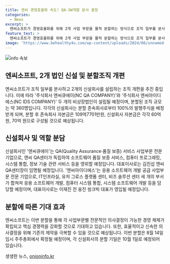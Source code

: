 ```yaml
---
title: 엔씨 경영효율화 속도! QA·SW개발 분사 결정
categories:
  - News
excerpt: >
  엔씨소프트가 경영효율화를 위해 2개 사업 부문을 물적 분할하는 방식으로 조직 일부를 분사, 2개의 신설회사 설립한다. 엔씨큐에이는 QA 서비스 전문 기업으로, 엔씨아이디에스는 응용 소프트웨어 개발 및 공급 전문 기업이다. 분사는 경영 체제 강화를 목표로 하지만 엔씨 노동조합 우주정복은 반대 의사를 밝히고 있다. 분사는 오는 8월 14일 임시 주주총회에서 확정되며, 각 신설회사의 분할 기일은 10월 1일이다.
feature_text: >
  엔씨소프트가 경영효율화를 위해 2개 사업 부문을 물적 분할하는 방식으로 조직 일부를 분사, 2개의 신설회사 설립한다. 엔씨큐에이는 QA 서비스 전문 기업으로, 엔씨아이디에스는 응용 소프트웨어 개발 및 공급 전문 기업이다. 분사는 경영 체제 강화를 목표로 하지만 엔씨 노동조합 우주정복은 반대 의사를 밝히고 있다. 분사는 오는 8월 14일 임시 주주총회에서 확정되며, 각 신설회사의 분할 기일은 10월 1일이다.
image: 'https://www.behealthy4u.com/wp-content/uploads/2024/06/unnamed-file.png'
---
```


<p><img src="https://www.behealthy4u.com/wp-content/uploads/2024/06/unnamed-file.png" alt="info 속보" /></p>

<h2 data-ke-size="size26">엔씨소프트, 2개 법인 신설 및 분할조직 개편</h2>

<p data-ke-size="size16">엔씨소프트가 조직 일부를 분사하고 2개의 신설회사를 설립하는 조직 개편을 추진 중입니다. 이에 따라 '주식회사 엔씨큐에이(NC QA COMPANY)'와 '주식회사 엔씨아이디에스(NC IDS COMPANY)' 두 개의 비상장법인이 설립될 예정이며, 분할된 조직 규모는 약 360명입니다. 각각의 신설회사는 분할 존속회사로부터 100%의 발행주식을 배정받게 되며, 분할 후 존속회사 자본금은 109억7701만원, 신설회사 자본금은 각각 60억 원, 70억 원으로 구성될 것으로 예상됩니다.</p>

<h2 data-ke-size="size26">신설회사 및 역할 분담</h2>

<p data-ke-size="size16">신설회사인 '엔씨큐에이'는 QA(Quality Assurance·품질 보증) 서비스 사업부문 전문 기업으로, 엔씨 QA센터가 독립하여 소프트웨어 품질 보증 서비스, 컴퓨터 프로그래밍, 시스템 통합, 정보 기술 관련 서비스 등을 영위할 예정입니다. 대표이사로는 김진섭 엔씨 QA센터장이 임명될 예정입니다. '엔씨아이디에스'는 응용 소프트웨어 개발 공급 사업부문 전문 기업으로, IT인프라실, 유저 그로스 플랫폼 센터, 비즈 솔루션 센터 세 개의 부서가 합쳐져 응용 소프트웨어 개발, 컴퓨터 시스템 통합, 시스템 소프트웨어 개발 등을 담당할 예정이며, 대표이사로는 이재진 전 웅진 씽크빅 대표가 영입될 예정입니다.</p>

<h2 data-ke-size="size26">분할에 따른 기대 효과</h2>

<p data-ke-size="size16">엔씨소프트는 이번 분할을 통해 각 사업부문별 전문적인 의사결정이 가능한 경영 체제가 확립되고 핵심 경쟁력을 강화할 것으로 기대하고 있습니다. 또한, 효율적이고 신속한 의사결정을 위해 기존의 제약을 극복할 수 있을 것으로 예상됩니다. 이번 분할은 8월 14일 임시 주주총회에서 확정될 예정이며, 각 신설회사의 분할 기일은 10월 1일로 예정되어 있습니다.</p>
생생한 뉴스, <a href="https://onioninfo.kr" rel="dofollow">onioninfo.kr</a>



